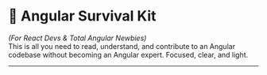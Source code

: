 # 🧳 Angular Survival Kit  

*(For React Devs & Total Angular Newbies)*  
This is all you need to read, understand, and contribute to an Angular codebase without becoming an Angular expert. Focused, clear, and light.

---


